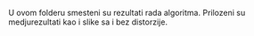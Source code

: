 U ovom folderu smesteni su rezultati rada algoritma. Prilozeni su medjurezultati kao i slike sa i bez distorzije.
